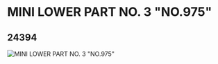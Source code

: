 # MINI LOWER PART NO. 3 "NO.975"
## 24394
![MINI LOWER PART NO. 3 "NO.975"](https://lc-www-live-s.legocdn.com/media/bricks/5/2/6132538.jpg)